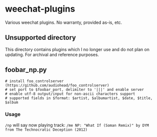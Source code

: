 # weechat-plugins
Various weechat plugins. No warranty, provided as-is, etc.

## Unsupported directory
This directory contains plugins which I no longer use and do not plan on updating. For archival and reference purposes.

## foobar_np.py
```
# install foo_controlserver (https://github.com/audiohead/foo_controlserver)
# set port to $foobar_port, delimiter to '|||' and enable server
# enable utf-8 output/input for non-ascii characters support
# supported fields in $format: $artist, $albumartist, $date, $title, $album
```
### Usage
`/np` will say now playing track: `/me NP: "What If (Soman Remix)" by DYM from The Technocratic Deception (2012)`

